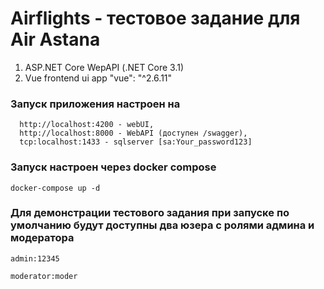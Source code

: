 # Airflights - тестовое задание для Air Astana

1. ASP.NET Core WepAPI (.NET Core 3.1)
2. Vue frontend ui app "vue": "^2.6.11"

  ### Запуск приложения настроен на 
      http://localhost:4200 - webUI, 
      http://localhost:8000 - WebAPI (доступен /swagger),
      tcp:localhost:1433 - sqlserver [sa:Your_password123]

  ### Запуск настроен через docker compose
  ```docker-compose up -d```
  
  ### Для демонстрации тестового задания при запуске по умолчанию будут доступны два юзера с ролями админа и модератора
  
  ```admin:12345```
  
  ```moderator:moder```
  
